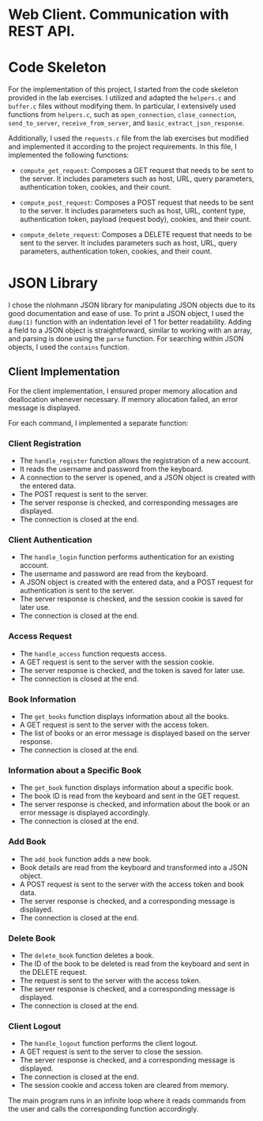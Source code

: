 # Web Client. Communication with REST API.

# Code Skeleton

For the implementation of this project, I started from the code skeleton provided in the lab exercises. I utilized and adapted the `helpers.c` and `buffer.c` files without modifying them. In particular, I extensively used functions from `helpers.c`, such as `open_connection`, `close_connection`, `send_to_server`, `receive_from_server`, and `basic_extract_json_response`.

Additionally, I used the `requests.c` file from the lab exercises but modified and implemented it according to the project requirements. In this file, I implemented the following functions:

- `compute_get_request`: Composes a GET request that needs to be sent to the server. It includes parameters such as host, URL, query parameters, authentication token, cookies, and their count.

- `compute_post_request`: Composes a POST request that needs to be sent to the server. It includes parameters such as host, URL, content type, authentication token, payload (request body), cookies, and their count.

- `compute_delete_request`: Composes a DELETE request that needs to be sent to the server. It includes parameters such as host, URL, query parameters, authentication token, cookies, and their count.

# JSON Library

I chose the nlohmann JSON library for manipulating JSON objects due to its good documentation and ease of use. To print a JSON object, I used the `dump(1)` function with an indentation level of 1 for better readability. Adding a field to a JSON object is straightforward, similar to working with an array, and parsing is done using the `parse` function. For searching within JSON objects, I used the `contains` function.

## Client Implementation

For the client implementation, I ensured proper memory allocation and deallocation whenever necessary. If memory allocation failed, an error message is displayed.

For each command, I implemented a separate function:

### Client Registration

- The `handle_register` function allows the registration of a new account.
- It reads the username and password from the keyboard.
- A connection to the server is opened, and a JSON object is created with the entered data.
- The POST request is sent to the server.
- The server response is checked, and corresponding messages are displayed.
- The connection is closed at the end.

### Client Authentication

- The `handle_login` function performs authentication for an existing account.
- The username and password are read from the keyboard.
- A JSON object is created with the entered data, and a POST request for authentication is sent to the server.
- The server response is checked, and the session cookie is saved for later use.
- The connection is closed at the end.

### Access Request

- The `handle_access` function requests access.
- A GET request is sent to the server with the session cookie.
- The server response is checked, and the token is saved for later use.
- The connection is closed at the end.

### Book Information

- The `get_books` function displays information about all the books.
- A GET request is sent to the server with the access token.
- The list of books or an error message is displayed based on the server response.
- The connection is closed at the end.

### Information about a Specific Book

- The `get_book` function displays information about a specific book.
- The book ID is read from the keyboard and sent in the GET request.
- The server response is checked, and information about the book or an error message is displayed accordingly.
- The connection is closed at the end.

### Add Book

- The `add_book` function adds a new book.
- Book details are read from the keyboard and transformed into a JSON object.
- A POST request is sent to the server with the access token and book data.
- The server response is checked, and a corresponding message is displayed.
- The connection is closed at the end.

### Delete Book

- The `delete_book` function deletes a book.
- The ID of the book to be deleted is read from the keyboard and sent in the DELETE request.
- The request is sent to the server with the access token.
- The server response is checked, and a corresponding message is displayed.
- The connection is closed at the end.

### Client Logout

- The `handle_logout` function performs the client logout.
- A GET request is sent to the server to close the session.
- The server response is checked, and a corresponding message is displayed.
- The connection is closed at the end.
- The session cookie and access token are cleared from memory.

The main program runs in an infinite loop where it reads commands from the user and calls the corresponding function accordingly.
